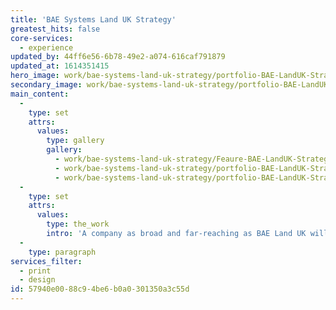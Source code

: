 ```yaml
---
title: 'BAE Systems Land UK Strategy'
greatest_hits: false
core-services:
  - experience
updated_by: 44ff6e56-6b78-49e2-a074-616caf791879
updated_at: 1614351415
hero_image: work/bae-systems-land-uk-strategy/portfolio-BAE-LandUK-Strategy4.jpg
secondary_image: work/bae-systems-land-uk-strategy/portfolio-BAE-LandUK-Strategy2.jpg
main_content:
  -
    type: set
    attrs:
      values:
        type: gallery
        gallery:
          - work/bae-systems-land-uk-strategy/Feaure-BAE-LandUK-Strategy-3.jpg
          - work/bae-systems-land-uk-strategy/portfolio-BAE-LandUK-Strategy.jpg
          - work/bae-systems-land-uk-strategy/portfolio-BAE-LandUK-Strategy3.jpg
  -
    type: set
    attrs:
      values:
        type: the_work
        intro: 'A company as broad and far-reaching as BAE Land UK will always have ambitious plans for the year ahead. Our team produced an informative printed booklet which summarised the company’s strategic aims, long term targets and investment plans. Detailing the business’ key areas of focus and potential growth, the 2018 BAE Land UK Strategy proved to be an effective tool in outlining the bright future that lies ahead for the company.'
  -
    type: paragraph
services_filter:
  - print
  - design
id: 57940e00-88c9-4be6-b0a0-301350a3c55d
---
```

